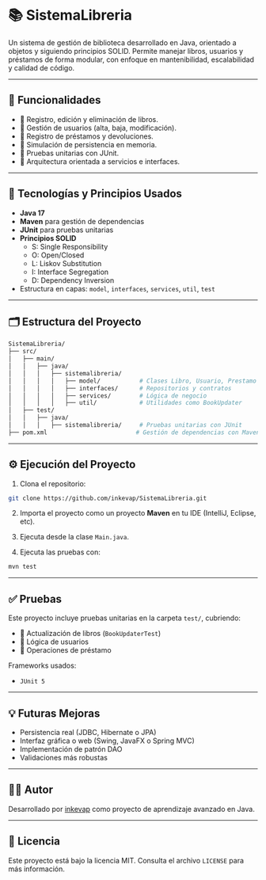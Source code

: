 # 📚 SistemaLibreria

Un sistema de gestión de biblioteca desarrollado en Java, orientado a objetos y siguiendo principios SOLID. Permite manejar libros, usuarios y préstamos de forma modular, con enfoque en mantenibilidad, escalabilidad y calidad de código.

---

## 🚀 Funcionalidades

- 📘 Registro, edición y eliminación de libros.
- 👤 Gestión de usuarios (alta, baja, modificación).
- 🔄 Registro de préstamos y devoluciones.
- 💾 Simulación de persistencia en memoria.
- 🧪 Pruebas unitarias con JUnit.
- 🧱 Arquitectura orientada a servicios e interfaces.

---

## 🧠 Tecnologías y Principios Usados

- **Java 17**
- **Maven** para gestión de dependencias
- **JUnit** para pruebas unitarias
- **Principios SOLID**
   - S: Single Responsibility
   - O: Open/Closed
   - L: Liskov Substitution
   - I: Interface Segregation
   - D: Dependency Inversion
- Estructura en capas: `model`, `interfaces`, `services`, `util`, `test`

---

## 🗂️ Estructura del Proyecto

```bash
SistemaLibreria/
├── src/
│   ├── main/
│   │   ├── java/
│   │   │   ├── sistemalibreria/
│   │   │   │   ├── model/           # Clases Libro, Usuario, Prestamo
│   │   │   │   ├── interfaces/      # Repositorios y contratos
│   │   │   │   ├── services/        # Lógica de negocio
│   │   │   │   ├── util/            # Utilidades como BookUpdater
│   ├── test/
│   │   ├── java/
│   │   │   ├── sistemalibreria/     # Pruebas unitarias con JUnit
├── pom.xml                         # Gestión de dependencias con Maven
```

---

## ⚙️ Ejecución del Proyecto

1. Clona el repositorio:

```bash
git clone https://github.com/inkevap/SistemaLibreria.git
```

2. Importa el proyecto como un proyecto **Maven** en tu IDE (IntelliJ, Eclipse, etc).

3. Ejecuta desde la clase `Main.java`.

4. Ejecuta las pruebas con:

```bash
mvn test
```

---

## ✅ Pruebas

Este proyecto incluye pruebas unitarias en la carpeta `test/`, cubriendo:

- 📗 Actualización de libros (`BookUpdaterTest`)
- 👤 Lógica de usuarios
- 🔁 Operaciones de préstamo

Frameworks usados:
- `JUnit 5`

---

## 💡 Futuras Mejoras

- Persistencia real (JDBC, Hibernate o JPA)
- Interfaz gráfica o web (Swing, JavaFX o Spring MVC)
- Implementación de patrón DAO
- Validaciones más robustas

---

## 👨‍💻 Autor

Desarrollado por [inkevap](https://github.com/inkevap) como proyecto de aprendizaje avanzado en Java.

---

## 📄 Licencia

Este proyecto está bajo la licencia MIT. Consulta el archivo `LICENSE` para más información.

